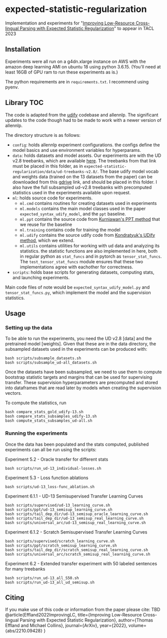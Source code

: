 # expected-statistic-regularization
Implementation and experiments for "[Improving Low-Resource Cross-lingual Parsing with Expected Statistic Regularization]()" to appear in TACL 2023

## Installation

Experiments were all run on a g4dn.xlarge instance on AWS with the amazon deep learning AMI on ubuntu 18 using python 3.6.15.
(You'll need at least 16GB of GPU ram to run these experiments as is.)

The python requirements are in `requirements.txt`. I recommend using pyenv.

## Library TOC

The code is adapted from the [udify](https://github.com/Hyperparticle/udify) codebase and allennlp. The significant
updates to the code though had to be made to work with a newer version of allennlp.

The directory structure is as follows:
- `config`: holds allennlp experiment configurations. the configs define the model basics and use environment variables
 for hyperparams.
- `data`: holds datasets and model assets. Our experiments are with the UD v2.8 treebanks, which are available
[here](http://hdl.handle.net/11234/1-3687). The treebanks from that link must be placed in this folder, as in
`expected-statistic-regularization/data/ud-treebanks-v2.8/`. The base udify model vocab and weights data
 (trained on the 13 datasets from the paper) can be downloaded from this
[gdrive]() link, and should be placed in this folder.  I also have the full subsampled ud-v2.8 treebanks
 with precomputed statistics used in the experiments available upon request.
- `ml`: holds source code for experiments. 
    - `ml.cmd` contains routines for creating datasets used in experiments
    - `ml.models` contains the main model classes used in the paper `expected_syntax_udify_model`, and the `ppt` baseline.
    - `ml.ppt` contains the source code from [Kurniawan's PPT method](https://github.com/kmkurn/ppt-eacl2021) that we reuse for the baseline
    - `ml.training` contains code for training the model
    - `ml.udify` contains the source udify code from [Kondratyuk's UDify method](https://github.com/Hyperparticle/udify), which we extend.
    - `ml.utils` contains utilities for working with ud data and analyzing its statistics. the statistic functions are
      also implemented in here, both in regular python as `stat_funcs` and in pytorch as `tensor_stat_funcs`. The
      `test_tensor_stat_funcs` module ensures that these two implementations agree with eachother for correctness. 
- `scripts`: holds base scripts for generating datasets, computing stats, and launching experiments.

Main code files of note would be `expected_syntax_udify_model.py` and `tensor_stat_funcs.py`, which implement the model
and the supervision statistics.

## Usage

### Setting up the data

To be able to run the experiments, you need the UD v2.8 [data] and the pretrained model [weights]. Given that these are
in the data directory, the subsampled datasets used in the experiments can be produced with:

```
bash scripts/subsample_datasets.sh
bash scripts/subsample_ud-all_datasets.sh
```

Once the datasets have been subsampled, we need to use them to compute bootstrap statistic targets and margins that
can be used for supervising transfer. These supervision hyperparameters are precomputed and stored into dataframes
that are read later by models when creating the supervision vectors. 

To compute the statistics, run

```
bash compare_stats_gold_udify-13.sh
bash compare_stats_subsamples_udify-13.sh
bash compute_stats_subsamples_ud-all.sh
```

### Running the experiments

Once the data has been populated and the stats computed, published experiments can all be run using the scripts:

Experiment 5.2 - Oracle transfer for different stats
```
bash scripts/run_ud-13_individual-losses.sh
```

Experiment 5.3 - Loss function ablations
```
bash scripts/ud-13_loss-func_ablation.sh
```

Experiment 6.1.1 - UD-13 Semisupervised Transfer Learning Curves
```
bash scripts/supervised/ud-13_learning_curve.sh
bash scripts/ppt/ud-13_semisup_learning_curve.sh
bash scripts/tail_dep_dir/ud-13_semisup_oracle_learning_curve.sh
bash scripts/tail_dep_dir/ud-13_semisup_real_learning_curve.sh
bash scripts/universal_arc/ud-13_semisup_real_learning_curve.sh
```

Experiment 6.1.2 - Scratch Semisupervised Transfer Learning Curves
```
bash scripts/supervised/scratch_learning_curve.sh
bash scripts/ppt/scratch_semisup_learning_curve.sh
bash scripts/tail_dep_dir/scratch_semisup_real_learning_curve.sh
bash scripts/universal_arc/scratch_semisup_real_learning_curve.sh
```

Experiment 6.2 - Extended transfer experiment with 50 labeled sentences for many treebanks
```
bash scripts/run_ud-13_all_S50.sh
bash scripts/run_ud-13_all_ud_semisup.sh
```


## Citing

If you make use of this code or information from the paper please cite: TBD
@article{Effland2022ImprovingLC,
  title={Improving Low-Resource Cross-lingual Parsing with Expected Statistic Regularization},
  author={Thomas Effland and Michael Collins},
  journal={ArXiv},
  year={2022},
  volume={abs/2210.09428}
}

